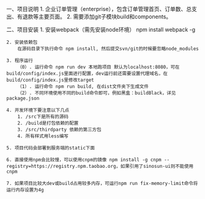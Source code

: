 一、项目说明
    1. 企业订单管理（enterprise），包含订单管理首页、订单数、总支出、有退款等主要页面。
    2. 需要添加git子模块build和components。

二、项目安装
    1. 安装webpack（需先安装node环境）
        npm install webpack -g
        
    2. 安装依赖包
        在源码目录下执行命令 npm install, 然后提交svn/git的时候要忽略node_modules

    3. 程序运行
        （0）. 运行命令 npm run dev 本地跑项目 默认为localhost:8080，可在build/config/index.js里面进行配置，dev运行前还需要设置代理域名，在build/config/index.js里修改target
        （1）. 运行命令 npm run build, 在dist文件夹下生成文件
        （2）. 不同环境使用不同的build命令即可，例如黑盒：buildBlack，详见package.json

    4. 开发环境下要注意以下几点
        1. /src下是所有的源码
        2. /build是打包依赖的配置
        3. /src/thirdparty 依赖的第三方包
        4. 所有样式用less编写

    5. 项目代码会部署到服务端的static下面

    6. 直接使用npm会比较慢，可以使用cnpm的镜像 npm install -g cnpm --registry=https://registry.npm.taobao.org，如果引用了sinosun-ui则不能使用cnpm

    7. 如果项目比较大dev或build占用较多内存，可运行npm run fix-memory-limit命令将运行内存设置为4g